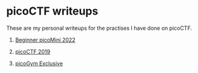 # picoCTF writeups

These are my personal writeups for the practises I have done on picoCTF.

1. [Beginner picoMini 2022](https://github.com/DarrenPea/picoCTF_writeups/tree/main/beginner-picoMini-2022)

2. [picoCTF 2019](https://github.com/DarrenPea/picoCTF_writeups/tree/main/picoCTF-2019)

3. [picoGym Exclusive](https://github.com/DarrenPea/picoCTF_writeups/tree/main/picoGym-Exclusive)